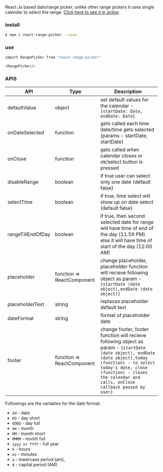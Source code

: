 React Js based date/range picker, unlike other range pickers it uses single calendar to select the range.
[Click here to see it in action](https://codesandbox.io/s/async-rain-m5m831xjk9)

### install

```sh
$ npm i react-range-picker --save
```

### use

```sh
import RangePicker from "react-range-picker"

<RangePicker/>
```

### APIS

| API               | Type                       | Description                                                                                                                                                                                                                                             |
| ----------------- | -------------------------- | ------------------------------------------------------------------------------------------------------------------------------------------------------------------------------------------------------------------------------------------------------- |
| defaultValue      | object                     | set default values for the calendar - `{startDate: Date, endDate: Date}`                                                                                                                                                                                |
| onDateSelected    | function                   | gets called each time date/time gets selected (params - startDate<Date object>, startDate<Date object>)                                                                                                                                                 |
| onClose           | function                   | gets called when calendar closes or ok/select button is pressed                                                                                                                                                                                         |
| disableRange      | boolean                    | if true user can select only one date (default false)                                                                                                                                                                                                   |
| selectTime        | boolean                    | if true, time select will show up on date select (default false)                                                                                                                                                                                        |
| rangeTillEndOfDay | boolean                    | if true, then second selected date for range will have time of end of the day (11.59 PM) else it will have time of start of the day (12:00 AM)                                                                                                          |
| placeholder       | function => ReactComponent | change placeholder, placeholder function will recieve following object as param - `{startDate (date object),endDate (date object)}`                                                                                                                     |
| placeholderText   | string                     | replaces placeholder default text                                                                                                                                                                                                                       |
| dateFormat        | string                     | format of placeholder date                                                                                                                                                                                                                              |
| footer            | function => ReactComponent | change footer, footer function will recieve following object as param - `{startDate (date object), endDate (date object),today (function) - to select today's date, close (function) - closes the calendar and calls, onClose callback passed by user}` |

Followings are the variables for the date format.

- `dd` - date
- `DD` - day short
- `DDDD` - day full
- `mm` - month
- `MM` - month short
- `MMMM` - month full
- `yyyy or YYYY` - full year
- `h` - hours
- `mi` - minutes
- `a` - lowercase period (am),
- `A` - capital period (AM)

